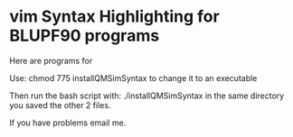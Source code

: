 # vim Syntax Highlighting for BLUPF90 programs

Here are programs for 

Use:
  chmod 775 installQMSimSyntax
to change it to an executable

Then run the bash script with:
  ./installQMSimSyntax
in the same directory you saved the other 2 files.

If you have problems email me. 
